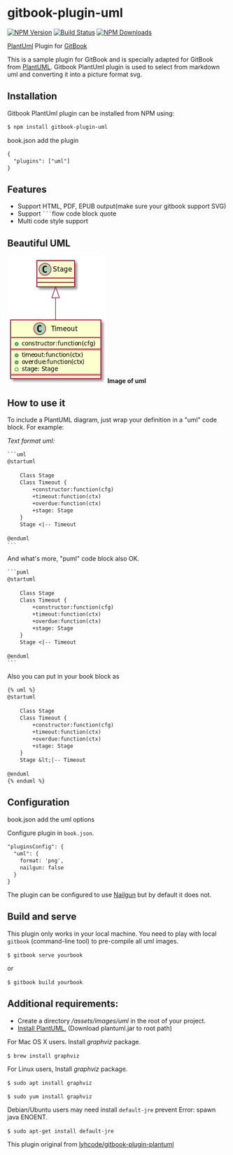 # gitbook-plugin-uml

[![NPM Version](https://img.shields.io/npm/v/gitbook-plugin-uml.svg?style=flat)](https://www.npmjs.org/package/gitbook-plugin-uml)
[![Build Status](https://img.shields.io/travis/vowstar/gitbook-plugin-uml/master.svg?style=flat)](https://travis-ci.org/vowstar/gitbook-plugin-uml)
[![NPM Downloads](https://img.shields.io/npm/dm/gitbook-plugin-uml.svg?style=flat)](https://www.npmjs.org/package/gitbook-plugin-uml)

[PlantUml](http://www.plantuml.com/) Plugin for [GitBook](https://github.com/GitbookIO/gitbook)

This is a sample plugin for GitBook and is specially adapted for GitBook from [PlantUML](http://www.plantuml.com/index.html). Gitbook PlantUml plugin is used to select from markdown uml and converting it into a picture format svg.

## Installation

Gitbook PlantUml plugin can be installed from NPM using:

```bash
$ npm install gitbook-plugin-uml
```

book.json add the plugin

```
{
  "plugins": ["uml"]
}
```

## Features

* Support HTML, PDF, EPUB output(make sure your gitbook support SVG)
* Support `` ``` ``flow code block quote
* Multi code style support


## Beautiful UML

![](./images/uml.png)
**Image of uml**

## How to use it

To include a PlantUML diagram, just wrap your definition in a "uml" code block. For example:

*Text format uml:*

<pre><code>```uml
@startuml

	Class Stage
	Class Timeout {
		+constructor:function(cfg)
		+timeout:function(ctx)
		+overdue:function(ctx)
		+stage: Stage
	}
 	Stage &lt;|-- Timeout

@enduml
```
</code></pre>

And what's more, "puml" code block also OK.

<pre><code>```puml
@startuml

	Class Stage
	Class Timeout {
		+constructor:function(cfg)
		+timeout:function(ctx)
		+overdue:function(ctx)
		+stage: Stage
	}
 	Stage &lt;|-- Timeout

@enduml
```
</code></pre>

Also you can put in your book block as

```
{% uml %}
@startuml

	Class Stage
	Class Timeout {
		+constructor:function(cfg)
		+timeout:function(ctx)
		+overdue:function(ctx)
		+stage: Stage
	}
 	Stage &lt;|-- Timeout

@enduml
{% enduml %}
```

## Configuration

book.json add the uml options

Configure plugin in `book.json`.


```
"pluginsConfig": {
  "uml": {
    format: 'png',
    nailgun: false
  }
}
```

The plugin can be configured to use [Nailgun](http://martiansoftware.com/nailgun/) but by default it does not.

## Build and serve

This plugin only works in your local machine. You need to play with local `gitbook` (command-line tool) to pre-compile all uml images.

```$ gitbook serve yourbook```

or

```$ gitbook build yourbook```

## Additional requirements:

 - Create a directory */assets/images/uml* in the root of your project.
 - [Install PlantUML.](http://www.plantuml.com/download.html) (Download plantuml.jar to root path)

For Mac OS X users. Install *graphviz* package.

```$ brew install graphviz```

For Linux users, Install *graphviz* package.

```$ sudo apt install graphviz```

```$ sudo yum install graphviz```

Debian/Ubuntu users may need install ``default-jre`` prevent Error: spawn java ENOENT.

```$ sudo apt-get install default-jre```

This plugin original from [lyhcode/gitbook-plugin-plantuml](https://github.com/lyhcode/gitbook-plugin-plantuml)
